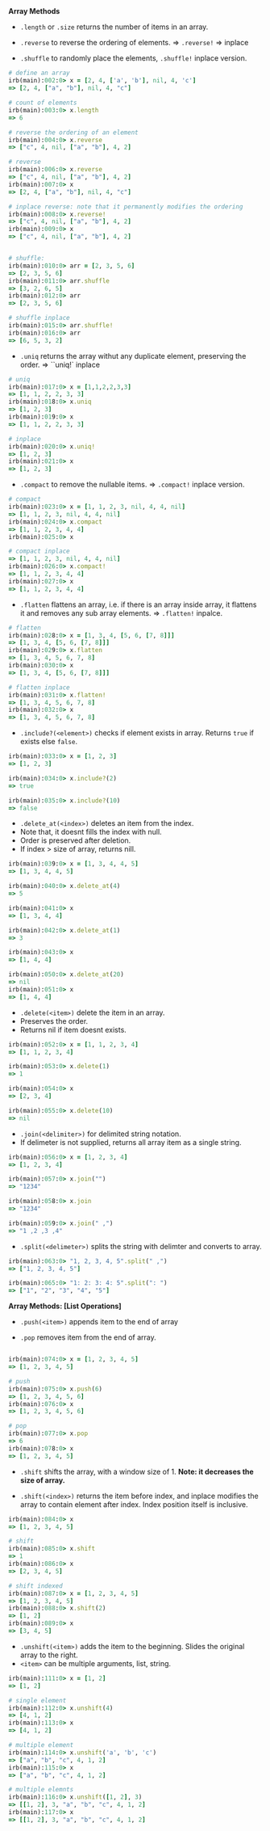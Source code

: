 ## 

**Array Methods**

- `.length` or `.size` returns the number of items in an array.

- `.reverse` to reverse the ordering of elements. => `.reverse!` => inplace

- `.shuffle` to randomly place the elements, `.shuffle!` inplace version.



```rb
# define an array
irb(main):002:0> x = [2, 4, ['a', 'b'], nil, 4, 'c']
=> [2, 4, ["a", "b"], nil, 4, "c"]

# count of elements
irb(main):003:0> x.length
=> 6

# reverse the ordering of an element
irb(main):004:0> x.reverse
=> ["c", 4, nil, ["a", "b"], 4, 2]

# reverse
irb(main):006:0> x.reverse
=> ["c", 4, nil, ["a", "b"], 4, 2]
irb(main):007:0> x
=> [2, 4, ["a", "b"], nil, 4, "c"]

# inplace reverse: note that it permanently modifies the ordering
irb(main):008:0> x.reverse!
=> ["c", 4, nil, ["a", "b"], 4, 2]
irb(main):009:0> x
=> ["c", 4, nil, ["a", "b"], 4, 2]


# shuffle:
irb(main):010:0> arr = [2, 3, 5, 6]
=> [2, 3, 5, 6]
irb(main):011:0> arr.shuffle
=> [3, 2, 6, 5]
irb(main):012:0> arr
=> [2, 3, 5, 6]

# shuffle inplace
irb(main):015:0> arr.shuffle!
irb(main):016:0> arr
=> [6, 5, 3, 2]
```

- `.uniq` returns the array withut any duplicate element, preserving the order. => ``uniq!` inplace

```rb
# uniq
irb(main):017:0> x = [1,1,2,2,3,3]
=> [1, 1, 2, 2, 3, 3]
irb(main):018:0> x.uniq
=> [1, 2, 3]
irb(main):019:0> x
=> [1, 1, 2, 2, 3, 3]

# inplace
irb(main):020:0> x.uniq!
=> [1, 2, 3]
irb(main):021:0> x
=> [1, 2, 3]
```

- `.compact` to remove the nullable items. => `.compact!` inplace version.

```rb
# compact
irb(main):023:0> x = [1, 1, 2, 3, nil, 4, 4, nil]
=> [1, 1, 2, 3, nil, 4, 4, nil]
irb(main):024:0> x.compact
=> [1, 1, 2, 3, 4, 4]
irb(main):025:0> x

# compact inplace
=> [1, 1, 2, 3, nil, 4, 4, nil]
irb(main):026:0> x.compact!
=> [1, 1, 2, 3, 4, 4]
irb(main):027:0> x
=> [1, 1, 2, 3, 4, 4]
```

- `.flatten` flattens an array, i.e. if there is an array inside array, it flattens it and removes any sub array elements. => `.flatten!` inpalce.

```rb
# flatten
irb(main):028:0> x = [1, 3, 4, [5, 6, [7, 8]]]
=> [1, 3, 4, [5, 6, [7, 8]]]
irb(main):029:0> x.flatten
=> [1, 3, 4, 5, 6, 7, 8]
irb(main):030:0> x
=> [1, 3, 4, [5, 6, [7, 8]]]

# flatten inplace
irb(main):031:0> x.flatten!
=> [1, 3, 4, 5, 6, 7, 8]
irb(main):032:0> x
=> [1, 3, 4, 5, 6, 7, 8]
```


- `.include?(<element>)` checks if element exists in array. Returns `true` if exists else `false`.

```rb
irb(main):033:0> x = [1, 2, 3]
=> [1, 2, 3]

irb(main):034:0> x.include?(2)
=> true

irb(main):035:0> x.include?(10)
=> false
```

- `.delete_at(<index>)` deletes an item from the index.
- Note that, it doesnt fills the index with null.
- Order is preserved after deletion.
- If index > size of array, returns nill.

```rb
irb(main):039:0> x = [1, 3, 4, 4, 5]
=> [1, 3, 4, 4, 5]

irb(main):040:0> x.delete_at(4)
=> 5

irb(main):041:0> x
=> [1, 3, 4, 4]

irb(main):042:0> x.delete_at(1)
=> 3

irb(main):043:0> x
=> [1, 4, 4]

irb(main):050:0> x.delete_at(20)
=> nil
irb(main):051:0> x
=> [1, 4, 4]

```

- `.delete(<item>)` delete the item in an array.
- Preserves the order.
- Returns nil if item doesnt exists.

```rb
irb(main):052:0> x = [1, 1, 2, 3, 4]
=> [1, 1, 2, 3, 4]

irb(main):053:0> x.delete(1)
=> 1

irb(main):054:0> x
=> [2, 3, 4]

irb(main):055:0> x.delete(10)
=> nil
```

- `.join(<delimiter>)` for delimited string notation.
- If delimeter is not supplied, returns all array item as a single string.

```rb
irb(main):056:0> x = [1, 2, 3, 4]
=> [1, 2, 3, 4]

irb(main):057:0> x.join("")
=> "1234"

irb(main):058:0> x.join
=> "1234"

irb(main):059:0> x.join(" ,")
=> "1 ,2 ,3 ,4"
```

- `.split(<delimeter>)` splits the string with delimter and converts to array.

```rb
irb(main):063:0> "1, 2, 3, 4, 5".split(" ,")
=> ["1, 2, 3, 4, 5"]

irb(main):065:0> "1: 2: 3: 4: 5".split(": ")
=> ["1", "2", "3", "4", "5"]
```


**Array Methods: [List Operations]**

- `.push(<item>)` appends item to the end of array

- `.pop` removes item from the end of array.

```rb

irb(main):074:0> x = [1, 2, 3, 4, 5]
=> [1, 2, 3, 4, 5]

# push
irb(main):075:0> x.push(6)
=> [1, 2, 3, 4, 5, 6]
irb(main):076:0> x
=> [1, 2, 3, 4, 5, 6]

# pop
irb(main):077:0> x.pop
=> 6
irb(main):078:0> x
=> [1, 2, 3, 4, 5]
```

- `.shift` shifts the array, with a window size of 1. **Note: it decreases the size of array.**

- `.shift(<index>)` returns the item before index, and inplace modifies the array to contain element after index. Index position itself is inclusive.

```rb
irb(main):084:0> x
=> [1, 2, 3, 4, 5]

# shift
irb(main):085:0> x.shift
=> 1
irb(main):086:0> x
=> [2, 3, 4, 5]

# shift indexed
irb(main):087:0> x = [1, 2, 3, 4, 5]
=> [1, 2, 3, 4, 5]
irb(main):088:0> x.shift(2)
=> [1, 2]
irb(main):089:0> x
=> [3, 4, 5]
```

- `.unshift(<item>)` adds the item to the beginning. Slides the original array to the right.
- `<item>` can be multiple arguments, list, string.

```rb
irb(main):111:0> x = [1, 2]
=> [1, 2]

# single element
irb(main):112:0> x.unshift(4)
=> [4, 1, 2]
irb(main):113:0> x
=> [4, 1, 2]

# multiple element
irb(main):114:0> x.unshift('a', 'b', 'c')
=> ["a", "b", "c", 4, 1, 2]
irb(main):115:0> x
=> ["a", "b", "c", 4, 1, 2]

# multiple elemnts
irb(main):116:0> x.unshift([1, 2], 3)
=> [[1, 2], 3, "a", "b", "c", 4, 1, 2]
irb(main):117:0> x
=> [[1, 2], 3, "a", "b", "c", 4, 1, 2]
```
